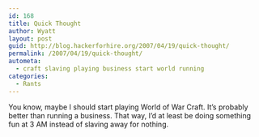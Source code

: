 ```yaml
---
id: 168
title: Quick Thought
author: Wyatt
layout: post
guid: http://blog.hackerforhire.org/2007/04/19/quick-thought/
permalink: /2007/04/19/quick-thought/
autometa:
  - craft slaving playing business start world running
categories:
  - Rants
---
```

You know, maybe I should start playing World of War Craft. It&#8217;s probably better than running a business. That way, I&#8217;d at least be doing something fun at 3 AM instead of slaving away for nothing.